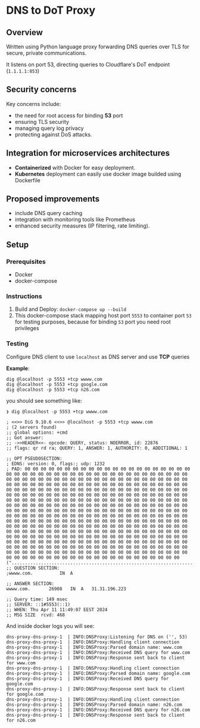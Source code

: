 # DNS to DoT Proxy

## Overview

Written using Python language proxy forwarding DNS queries over TLS for secure, private communications.

It listens on port 53, directing queries to Cloudflare's DoT endpoint (`1.1.1.1:853`)

## Security concerns

Key concerns include:
 - the need for root access for binding **53** port
 - ensuring TLS security
 - managing query log privacy
 - protecting against DoS attacks.

## Integration for microservices architectures

- **Containerized** with Docker for easy deployment.
- **Kubernetes** deployment can easily use docker image builded using Dockerfile

## Proposed improvements

- include DNS query caching
- integration with monitoring tools like Prometheus
- enhanced security measures (IP filtering, rate limiting).

## Setup

### Prerequisites
- Docker
- docker-compose

### Instructions

1. Build and Deploy: `docker-compose up --build`
2. This docker-compose stack mapping host port ```5553``` to container port ```53``` for testing purposes, because for binding ```53``` port you need root privileges

### Testing

Configure DNS client to use ```localhost``` as DNS server and use **TCP** queries

**Example**:
```
dig @localhost -p 5553 +tcp wwww.com
dig @localhost -p 5553 +tcp google.com
dig @localhost -p 5553 +tcp n26.com
```

you should see something like:
```
❯ dig @localhost -p 5553 +tcp wwww.com

; <<>> DiG 9.10.6 <<>> @localhost -p 5553 +tcp wwww.com
; (2 servers found)
;; global options: +cmd
;; Got answer:
;; ->>HEADER<<- opcode: QUERY, status: NOERROR, id: 22876
;; flags: qr rd ra; QUERY: 1, ANSWER: 1, AUTHORITY: 0, ADDITIONAL: 1

;; OPT PSEUDOSECTION:
; EDNS: version: 0, flags:; udp: 1232
; PAD: 00 00 00 00 00 00 00 00 00 00 00 00 00 00 00 00 00 00 00 00 00 00 00 00 00 00 00 00 00 00 00 00 00 00 00 00 00 00 00 00 00 00 00 00 00 00 00 00 00 00 00 00 00 00 00 00 00 00 00 00 00 00 00 00 00 00 00 00 00 00 00 00 00 00 00 00 00 00 00 00 00 00 00 00 00 00 00 00 00 00 00 00 00 00 00 00 00 00 00 00 00 00 00 00 00 00 00 00 00 00 00 00 00 00 00 00 00 00 00 00 00 00 00 00 00 00 00 00 00 00 00 00 00 00 00 00 00 00 00 00 00 00 00 00 00 00 00 00 00 00 00 00 00 00 00 00 00 00 00 00 00 00 00 00 00 00 00 00 00 00 00 00 00 00 00 00 00 00 00 00 00 00 00 00 00 00 00 00 00 00 00 00 00 00 00 00 00 00 00 00 00 00 00 00 00 00 00 00 00 00 00 00 00 00 00 00 00 00 00 00 00 00 00 00 00 00 00 00 00 00 00 00 00 00 00 00 00 00 00 00 00 00 00 00 00 00 00 00 00 00 00 00 00 00 00 00 00 00 00 00 00 00 00 00 00 00 00 00 00 00 00 00 00 00 00 00 00 00 00 00 00 00 00 00 00 00 00 00 00 00 00 00 00 00 00 00 00 00 00 00 00 00 00 00 00 00 00 00 00 00 00 00 00 00 00 00 00 00 00 00 00 00 00 00 00 00 00 00 00 00 00 00 00 00 00 00 00 00 00 00 00 00 00 00 00 00 00 00 00 00 00 00 00 00 00 00 00 00 00 00 00 00 00 00 00 00 00 00 00 00 00 00 00 00 00 00 00 00 00 00 00 00 00 00 00 00 00 00 00 00 00 00 00 00 00 00 00 00 00 00 00 00 00 00 00 00 00 00 00 00 00 ("...........................................................................................................................................................................................................................................................................................................................................................................................................................")
;; QUESTION SECTION:
;wwww.com.			IN	A

;; ANSWER SECTION:
wwww.com.		26908	IN	A	31.31.196.223

;; Query time: 149 msec
;; SERVER: ::1#5553(::1)
;; WHEN: Thu Apr 11 11:49:07 EEST 2024
;; MSG SIZE  rcvd: 468
```

And inside docker logs you will see:
```
dns-proxy-dns-proxy-1  | INFO:DNSProxy:Listening for DNS on ('', 53)
dns-proxy-dns-proxy-1  | INFO:DNSProxy:Handling client connection
dns-proxy-dns-proxy-1  | INFO:DNSProxy:Parsed domain name: www.com
dns-proxy-dns-proxy-1  | INFO:DNSProxy:Received DNS query for www.com
dns-proxy-dns-proxy-1  | INFO:DNSProxy:Response sent back to client for www.com
dns-proxy-dns-proxy-1  | INFO:DNSProxy:Handling client connection
dns-proxy-dns-proxy-1  | INFO:DNSProxy:Parsed domain name: google.com
dns-proxy-dns-proxy-1  | INFO:DNSProxy:Received DNS query for google.com
dns-proxy-dns-proxy-1  | INFO:DNSProxy:Response sent back to client for google.com
dns-proxy-dns-proxy-1  | INFO:DNSProxy:Handling client connection
dns-proxy-dns-proxy-1  | INFO:DNSProxy:Parsed domain name: n26.com
dns-proxy-dns-proxy-1  | INFO:DNSProxy:Received DNS query for n26.com
dns-proxy-dns-proxy-1  | INFO:DNSProxy:Response sent back to client for n26.com
```
